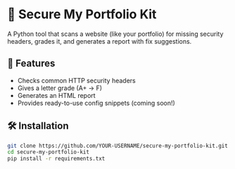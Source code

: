 # 🔐 Secure My Portfolio Kit

A Python tool that scans a website (like your portfolio) for missing security headers, grades it, and generates a report with fix suggestions.

## 🚀 Features
- Checks common HTTP security headers
- Gives a letter grade (A+ → F)
- Generates an HTML report
- Provides ready-to-use config snippets (coming soon!)

## 🛠 Installation
```bash
git clone https://github.com/YOUR-USERNAME/secure-my-portfolio-kit.git
cd secure-my-portfolio-kit
pip install -r requirements.txt
